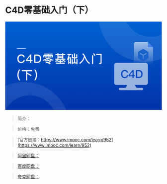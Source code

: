 # C4D零基础入门（下）

![img](../../assets/5fe44302000177e805400304.jpg)

> 简介：

> 价格：免费

> [官方链接：https://www.imooc.com/learn/952](https://www.imooc.com/learn/952)

> [阿里网盘：]()

> [百度网盘：]()

> [夸克网盘：]()
